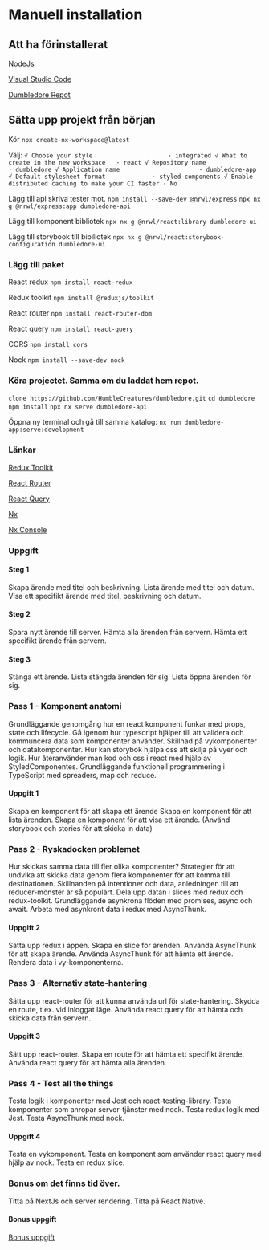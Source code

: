 # Manuell installation

## Att ha förinstallerat
[NodeJs](https://nodejs.org)

[Visual Studio Code](https://code.visualstudio.com)

[Dumbledore Repot](https://github.com/HumbleCreatures/dumbledore)

## Sätta upp projekt från början
Kör `npx create-nx-workspace@latest`

Välj:
`√ Choose your style                     · integrated
√ What to create in the new workspace   · react
√ Repository name                       · dumbledore
√ Application name                      · dumbledore-app
√ Default stylesheet format             · styled-components
√ Enable distributed caching to make your CI faster · No`


Lägg till api skriva tester mot.
`npm install --save-dev @nrwl/express`
`npx nx g @nrwl/express:app dumbledore-api`

Lägg till komponent bibliotek
`npx nx g @nrwl/react:library dumbledore-ui`

Lägg till storybook till bibiliotek
`npx nx g @nrwl/react:storybook-configuration dumbledore-ui`

### Lägg till paket
React redux 
`npm install react-redux`

Redux toolkit 
`npm install @reduxjs/toolkit`

React router 
`npm install react-router-dom`

React query 
`npm install react-query`

CORS
`npm install cors`

Nock
`npm install --save-dev nock`

### Köra projectet. Samma om du laddat hem repot.
`clone https://github.com/HumbleCreatures/dumbledore.git`
`cd dumbledore`
`npm install`
`npx nx serve dumbledore-api`

Öppna ny terminal och gå till samma katalog:
`nx run dumbledore-app:serve:development`


### Länkar
[Redux Toolkit](https://redux-toolkit.js.org)

[React Router](https://reactrouter.com)

[React Query](https://react-query-v3.tanstack.com)

[Nx](https://nx.dev)

[Nx Console](https://marketplace.visualstudio.com/items?itemName=nrwl.angular-console)


### Uppgift
#### Steg 1
Skapa ärende med titel och beskrivning.
Lista ärende med titel och datum.
Visa ett specifikt ärende med titel, beskrivning och datum.

#### Steg 2
Spara nytt ärende till server.
Hämta alla ärenden från servern.
Hämta ett specifikt ärende från servern.

#### Steg 3
Stänga ett ärende.
Lista stängda ärenden för sig.
Lista öppna ärenden för sig.

### Pass 1 - Komponent anatomi
Grundläggande genomgång hur en react komponent funkar med props, state och lifecycle.
Gå igenom hur typescript hjälper till att validera och kommuncera data som komponenter använder.
Skillnad på vykomponenter och datakomponenter. Hur kan storybok hjälpa oss att skilja på vyer och logik.
Hur återanvänder man kod och css i react med hjälp av StyledComponentes.
Grundläggande funktionell programmering i TypeScript med spreaders, map och reduce.

#### Uppgift 1
Skapa en komponent för att skapa ett ärende
Skapa en komponent för att lista ärenden.
Skapa en komponent för att visa ett ärende.
(Använd storybook och stories för att skicka in data)

### Pass 2 - Ryskadocken problemet
Hur skickas samma data till fler olika komponenter?
Strategier för att undvika att skicka data genom flera komponenter för att komma till destinationen.
Skillnanden på intentioner och data, anledningen till att reducer-mönster är så populärt.
Dela upp datan i slices med redux och redux-toolkit.
Grundläggande asynkrona flöden med promises, async och await.
Arbeta med asynkront data i redux med AsyncThunk.

#### Uppgift 2
Sätta upp redux i appen.
Skapa en slice för ärenden.
Använda AsyncThunk för att skapa ärende.
Använda AsyncThunk för att hämta ett ärende.
Rendera data i vy-komponenterna.

### Pass 3 - Alternativ state-hantering
Sätta upp react-router för att kunna använda url för state-hantering.
Skydda en route, t.ex. vid inloggat läge.
Använda react query för att hämta och skicka data från servern.

#### Uppgift 3
Sätt upp react-router.
Skapa en route för att hämta ett specifikt ärende.
Använda react query för att hämta alla ärenden.

### Pass 4 - Test all the things
Testa logik i komponenter med Jest och react-testing-library.
Testa komponenter som anropar server-tjänster med nock.
Testa redux logik med Jest.
Testa AsyncThunk med nock.

#### Uppgift 4
Testa en vykomponent.
Testa en komponent som använder react query med hjälp av nock.
Testa en redux slice.

### Bonus om det finns tid över.
Titta på NextJs och server rendering.
Titta på React Native.


#### Bonus uppgift
[Bonus uppgift](https://github.com/HumbleCreatures/flotsam-uppgift)
